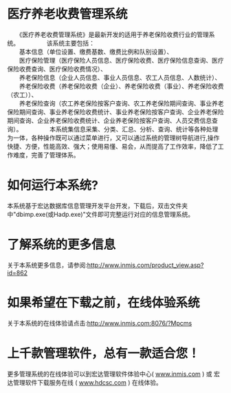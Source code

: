 # 医疗养老收费管理系统

　　《医疗养老收费管理系统》是最新开发的适用于养老保险收费行业的管理系统。
　　
　　该系统主要包括：  
　　基本信息（单位设置、缴费基数、缴费比例和队别设置）、  
　　医疗保险管理（医疗保险人员信息、医疗保险收费、医疗保险信息查询、医疗保险收费查询、医疗保险收费情况）、  
　　养老保险信息（企业人员信息、事业人员信息、农工人员信息、人数统计）、  
　　养老保险收费（养老保险收费（企业）、养老保险收费（事业）、养老保险收费（农工））、  
　　养老保险查询（农工养老保险按客户查询、农工养老保险期间查询、事业养老保险期间查询、事业养老保险收费统计、事业养老保险按客户查询、企业养老保险期间查询、企业养老保险收费统计、企业养老保险按客户查询、人员交费信息查询）。
　　
　　本系统集信息采集、分类、汇总、分析、查询、统计等各种处理为一体，各种操作既可以通过菜单进行，又可以通过系统的管理树导航进行,操作快捷、方便，性能高效、强大；使用易懂、易会，从而提高了工作效率，降低了工作难度，完善了管理体系。
 
# 如何运行本系统?

本系统基于宏达数据库信息管理开发平台开发，下载后，双击文件夹中"dbimp.exe(或Hadp.exe)"文件即可完整运行对应的信息管理系统。

# 了解系统的更多信息

关于本系统更多信息，请参阅:http://www.inmis.com/product_view.asp?id=862

# 如果希望在下载之前，在线体验系统

关于本系统的在线体验请点击:http://www.inmis.com:8076/?Mpcms

# 上千款管理软件，总有一款适合您！

更多管理系统的在线体验可以到宏达管理软件体验中心( www.inmis.com ) 或 宏达管理软件下载服务在线 ( www.hdcsc.com ) 在线体验。

